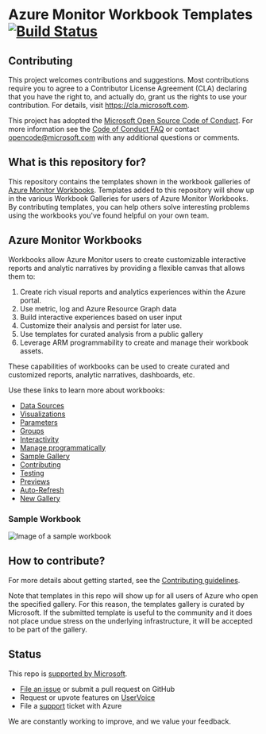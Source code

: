 # Azure Monitor Workbook Templates [![Build Status](https://github.com/microsoft/Application-Insights-Workbooks/workflows/Template%20Validation/badge.svg)](https://travis-ci.org/microsoft/Application-Insights-Workbooks)

## Contributing

This project welcomes contributions and suggestions. Most contributions require you to agree to a
Contributor License Agreement (CLA) declaring that you have the right to, and actually do, grant us
the rights to use your contribution. For details, visit <https://cla.microsoft.com>.

This project has adopted the [Microsoft Open Source Code of Conduct](https://opensource.microsoft.com/codeofconduct/).
For more information see the [Code of Conduct FAQ](https://opensource.microsoft.com/codeofconduct/faq/) or
contact [opencode@microsoft.com](mailto:opencode@microsoft.com) with any additional questions or comments.

## What is this repository for?

This repository contains the templates shown in the workbook galleries of [Azure Monitor Workbooks](https://docs.microsoft.com/azure/application-insights/app-insights-usage-workbooks). Templates added to this repository will show up in the various Workbook Galleries for users of Azure Monitor Workbooks. By contributing templates, you can help others solve interesting problems using the workbooks you've found helpful on your own team.

## Azure Monitor Workbooks

Workbooks allow Azure Monitor users to create customizable interactive reports and analytic narratives by providing a flexible canvas that allows them to:

1. Create rich visual reports and analytics experiences within the Azure portal.
2. Use metric, log and Azure Resource Graph data
3. Build interactive experiences based on user input
4. Customize their analysis and persist for later use.
5. Use templates for curated analysis from a public gallery
6. Leverage ARM programmability to create and manage their workbook assets.

These capabilities of workbooks can be used to create curated and customized reports, analytic narratives, dashboards, etc.

Use these links to learn more about workbooks:

* [Data Sources](Documentation/DataSources/DataSources.md)
* [Visualizations](Documentation/Visualizations/Visualizations.md)
* [Parameters](Documentation/Parameters/Parameters.md)
* [Groups](Documentation/Groups/Groups.md)
* [Interactivity](Documentation/Interactivity.md)
* [Manage programmatically](Documentation/Programmatically.md)
* [Sample Gallery](Documentation/Samples/Samples.md)
* [Contributing](Documentation/Contributing.md)
* [Testing](Documentation/Contributing.md#how-to-test-your-changes)
* [Previews](Documentation/Contributing.md#testing-preview-workbook-templates)
* [Auto-Refresh](Documentation/AutoRefresh.md)
* [New Gallery](Documentation/Gallery.md)

### Sample Workbook 
![Image of a sample workbook](Documentation/Images/WorkbookExample.png)

## How to contribute?

For more details about getting started, see the [Contributing guidelines](CONTRIBUTING.md).

Note that templates in this repo will show up for all users of Azure who open the specified gallery. For this reason, the templates gallery is curated by Microsoft. If the submitted template is useful to the community and it does not place undue stress on the underlying infrastructure, it will be accepted to be part of the gallery.

## Status
This repo is [supported by Microsoft](https://docs.microsoft.com/en-us/azure/azure-monitor).
* [File an issue](new-issue) or submit a pull request on GitHub
* Request or upvote features on [UserVoice](https://feedback.azure.com/forums/913690-azure-monitor)
* File a [support](https://docs.microsoft.com/en-us/azure/azure-supportability/how-to-create-azure-support-request) ticket with Azure

We are constantly working to improve, and we value your feedback.
